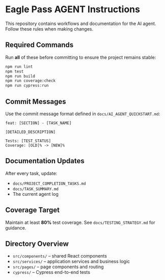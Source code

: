 # Eagle Pass AGENT Instructions

This repository contains workflows and documentation for the AI agent. Follow these rules when making changes.

## Required Commands
Run **all** of these before committing to ensure the project remains stable:

```bash
npm run lint
npm test
npm run build
npm run coverage:check
npm run cypress:run
```

## Commit Messages
Use the commit message format defined in `docs/AI_AGENT_QUICKSTART.md`:

```
feat: [SECTION] - [TASK_NAME]

[DETAILED_DESCRIPTION]

Tests: [TEST_STATUS]
Coverage: [OLD]% -> [NEW]%
```

## Documentation Updates
After every task, update:

- `docs/PROJECT_COMPLETION_TASKS.md`
- `docs/TASK_SUMMARY.md`
- The current agent log

## Coverage Target
Maintain at least **80%** test coverage. See `docs/TESTING_STRATEGY.md` for guidance.

## Directory Overview
- `src/components/` – shared React components
- `src/services/` – application services and business logic
- `src/pages/` – page components and routing
- `cypress/` – Cypress end-to-end tests
